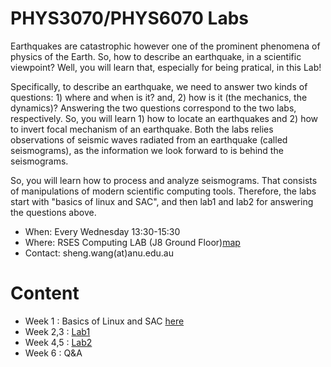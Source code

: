 PHYS3070/PHYS6070 Labs
====

Earthquakes are catastrophic however one of the prominent phenomena of physics of the Earth. So, how to
describe an earthquake, in a scientific viewpoint? Well, you will learn that, especially for being pratical, in this Lab!

Specifically, to describe an earthquake, we need to answer two kinds of questions: 1) where and when is it? and, 2) how is it (the mechanics, the dynamics)?
Answering the two questions correspond to the two labs, respectively. So, you will learn 1) how to locate an earthquakes and 2) how to invert focal mechanism of an earthquake. Both the labs relies observations of seismic waves radiated from an earthquake (called seismograms), as the information we look forward to is behind the seismograms.

So, you will learn how to process and analyze seismograms. That consists of manipulations of modern scientific computing tools. Therefore, the labs start with "basics of linux and SAC", and then lab1 and lab2 for answering the questions above.


- When: Every Wednesday 13:30-15:30
- Where: RSES Computing LAB (J8 Ground Floor)[map](https://www.google.com/maps/place/Jaeger+8/@-35.2837193,149.115299,18.75z/data=!4m12!1m6!3m5!1s0x345e61a9c2de99:0x1c74dd792f36cd66!2sANU+Research+School+of+Earth+Sciences!8m2!3d-35.2838867!4d149.1150271!3m4!1s0x6b164d8c98037cb3:0x137b95ded7380043!8m2!3d-35.2840535!4d149.1153078)
- Contact: sheng.wang(at)anu.edu.au

# Content
- Week 1 : Basics of Linux and SAC [here](https://github.com/sheng09/PHYS3070-6070-Lastest/tree/main/materials/Basics/README.md)
- Week 2,3 : [Lab1](https://github.com/sheng09/PHYS3070-6070-Lastest/tree/main/materials/Lab1/README.md)
- Week 4,5 : [Lab2](https://github.com/sheng09/PHYS3070-6070-Lastest/tree/main/materials/Lab2/README.md)
- Week 6 : Q&A

